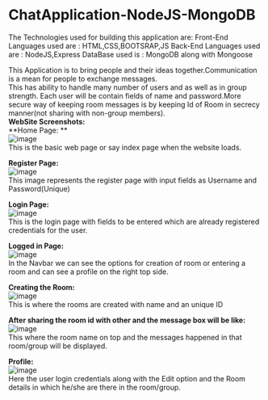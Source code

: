 # ChatApplication-NodeJS-MongoDB
The Technologies used for building this application are:
  Front-End Languages used are : HTML,CSS,BOOTSRAP,JS
  Back-End Languages used are  : NodeJS,Express
  DataBase used is             : MongoDB along with Mongoose

This Application is to bring people and their ideas together.Communication is a mean for people to exchange messages.\
This has ability to handle many number of users and as well as in group strength. Each user will be contain fields of name and password.More secure way of keeping room messages is by keeping Id of Room in secrecy manner(not sharing with non-group members).\
**WebSite Screenshots:**\
**Home Page: ** \
![image](https://user-images.githubusercontent.com/90261006/188119674-d2093739-62f4-411c-b07c-2e94305380bf.png) \
This is the basic web page or say index page when the website loads.

**Register Page:** \
![image](https://user-images.githubusercontent.com/90261006/188120169-0a5b507a-a47b-461b-9b10-df6c49a2e9f9.png) \
This image represents the register page with input fields as Username and Password(Unique)

**Login Page:** \
![image](https://user-images.githubusercontent.com/90261006/188120422-78cc23bc-9f7b-491a-bdfa-90817853c6cc.png) \
This is the login page with fields to be entered which are already registered credentials for the user.

**Logged in Page:** \
![image](https://user-images.githubusercontent.com/90261006/188120696-9405a2f4-1c90-4567-8d3b-130404ba795d.png) \
In the Navbar we can see the options for creation of room or entering a room and can see a profile on the right top side.

**Creating the Room:** \
![image](https://user-images.githubusercontent.com/90261006/188121059-50ad5f50-3a29-439c-8268-a8b7f196756f.png) \
This is where the rooms are created with name and an unique ID

**After sharing the room id with other and the message box will be like:** \
![image](https://user-images.githubusercontent.com/90261006/188121551-f43a2da7-b4ad-48c5-9413-3ea14b12f9fe.png) \
This where the room name on top and the messages happened in that room/group will be displayed.

**Profile:** \
![image](https://user-images.githubusercontent.com/90261006/188121767-474ee796-1eed-4145-b03e-e5bd96d6045c.png) \
Here the user login credentials along with the Edit option and the Room details in which he/she are there in the room/group.
